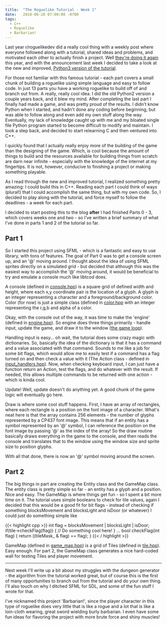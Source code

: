 ```yaml
---
title:  "The Roguelike Tutorial - Week 1"
date:   2018-06-20 07:00:00 -0700
tags:
  - C++
  - Roguelike
  - Barbarian!
---
```


Last year r/roguelikedev did a really cool thing with a weekly post where everyone followed along with a tutorial, shared ideas and problems, and motivated each other
to actually finish a project. Well [they're doing it again](https://old.reddit.com/r/roguelikedev/comments/8s5x5n/roguelikedev_does_the_complete_roguelike_tutorial/)
this year, and with the announcement last week I decided to take a look at the new and improved, [Python3 version of the tutorial](rogueliketutorials.com/libtcod1).

For those not familiar with this famous tutorial - each part covers a small chunk of building a roguelike using simple language and easy to follow code. In just 13
parts you have a working roguelike to build off of and branch out from. A really, really cool idea. I did the old Python2 version a couple years back, and it blew
my mind. After completing the last part I finally had made a game, and was pretty proud of the results. I didn't know Python when I started, and hadn't done any
coding before beginning, but was able to follow along and even add my own stuff along the way. Eventually, my lack of knowledge caught up with me and my bloated
single file Python program started to become difficult to modify and maintain. I took a step back, and decided to start relearning C and then ventured into C++.

I quickly found that I actually really enjoy more of the building of the game than the designing of the game. Which, is cool because the amount of things to build
and the resources available for building things from scratch are darn near infinite - especially with the knowledge of the internet at my fingertips. It is not, however,
conducive to finishing a project or making something playable.

As I read through the new and improved tutorial, I realized something pretty amazing: I could build this in C++. Reading each part I could think of ways (plural!)
that I could accomplish the same thing, but with my own code. So, I decided to play along with the tutorial, and force myself to follow the deadlines - a week for
each part.

I decided to start posting this to the blog **after** I had finished Parts 0 - 3, which covers weeks one and two - so I've written a brief summary
of what I've done in parts 1 and 2 of the tutorial so far.

## Part 1
So I started this project using SFML - which is a fantastic and easy to use library, with tons of features. The goal of Part 0 was to get a console screen up,
and an '@' moving around. I thought about the idea of using SFML sprites directly on a simulated grid - but decided that although this was the easiest way 
to accomplish the '@' moving around, it would be beneficial to try and emulate a console much like libtcod does.

A console (defined in [console.hpp](https://github.com/zwilder/Barbarian/blob/master/include/console.hpp)) is a square grid of defined width and height, where each x,y coordinate pair is the location of a glyph. A glyph is an 
integer representing a character and a foreground/background color. Color (for now) is just a simple class (defined in [color.hpp](https://github.com/zwilder/Barbarian/blob/master/include/color.hpp) with an integer representing
the r,g,b and alpha of a color.

Okay, with the console out of the way, it was time to make the 'engine' (defined in [engine.hpp](https://github.com/zwilder/Barbarian/blob/master/include/engine.hpp)). So engine does three things primarily - handle input, update the
game, and draw it to the window ([the game loop](http://gameprogrammingpatterns.com/game-loop.html)).

Handling input is easy... oh wait, the tutorial does some crazy magic with dictionaries. So, basically the idea of the dictionary is that it has a command 
and a value associated with that command. Sounds to me like a job for some bit flags, which would allow me to easily test if a command has a flag turned 
on and then check a value with it (The Action class - defined in [input_handlers.hpp](https://github.com/zwilder/Barbarian/blob/master/include/input_handlers.hpp)). Now, when checking keyboard input, I can just have a function 
return an Action, test the flags, and do whatever with the result. If needed, this allows multiple commands to be returned with one action - which is kinda cool.

Update! Well, update doesn't do anything yet. A good chunk of the game logic will eventually go here.

Draw is where some cool stuff happens. First, I have an array of rectangles, where each rectangle is a position on the font image of a character. What's
neat here is that the array contains 256 elements - the number of glyphs represented by a CP437 font image. This means that if an entity has a symbol represented
by an '@' symbol, I can reference the position on the font image by passing '@' as the index of the array! So the draw routine basically draws everything in the
game to the console, and then reads the console and translates that to the window using the window size and sprite size to position glyphs. 

With all that done, there is now an '@' symbol moving around the screen.

## Part 2
The big things in part are creating the Entity class and the GameMap class. The entity class is pretty simple so far - an entity has a glyph and a position. Nice and
easy. The GameMap is where things get fun - so I spent a bit more time on it. The tutorial uses simple booleans to check for tile values, again I decided that this
would be a good fit for bit flags - instead of checking if something blocksMovement and blocksLight and isDoor (or whatever) I could just do something simple like

{{< highlight cpp >}}
int flag = blocksMovement | blocksLight | isDoor;
if(tile->checkFlag(flag))
{
    // Do something cool here!
}
...
bool checkFlag(int flag)
{
    return ((tileMask_ & flag) == flag);
}
{{< / highlight >}}

GameMap (defined in [game_map.hpp](https://github.com/zwilder/Barbarian/blob/master/include/game_map.hpp)) is a grid of Tiles (defined in [tile.hpp](https://github.com/zwilder/Barbarian/blob/master/include/tile.hpp)). Easy enough. For part 2, the GameMap class generates a nice hard-coded wall for testing
Tiles and player movement. 

---

Next week I'll write up a bit about my struggles with the dungeon generator - the algorithm from the tutorial worked great, but of course this is the first 
of many opportunities to branch out from the tutorial and do your own thing. I'll also touch on why I ditched SFML for SDL, and some of the fun stuff I wrote
for that.

I've nicknamed this project 'Barbarian!', since the player character in this type of roguelike does very little that is like a rogue and a lot that is like a 
loin-cloth wearing, great sword wielding burly barbarian. I even have some fun ideas for flavoring the project with more brute force and shiny muscles!
